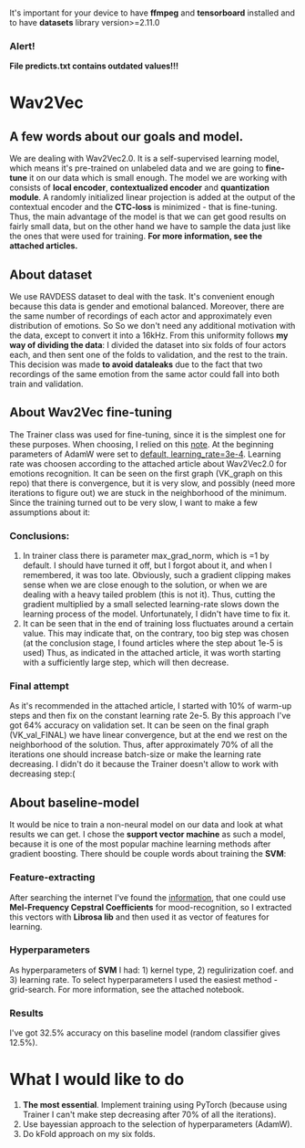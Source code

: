 ###
It's important for your device to  have **ffmpeg** and **tensorboard** installed and to have **datasets** library version>=2.11.0
### Alert!
**File predicts.txt contains outdated values!!!**
# Wav2Vec
## A few words about our goals and model.
We are dealing with Wav2Vec2.0. It is a self-supervised learning model, which means it's pre-trained on unlabeled data and we are going to **fine-tune** it on our data which is small enough. The model we are working with consists of **local encoder**, **contextualized encoder** and **quantization module**. A randomly initialized linear projection is added at the output of the contextual encoder and the **CTC-loss** is minimized - that is fine-tuning. Thus, the main advantage of the model is that we can get good results on fairly small data, but on the other hand we have to sample the data just like the ones that were used for training. **For more information, see the attached articles.**
## About dataset
We use RAVDESS dataset to deal with the task. It's convenient enough because this data is gender and emotional balanced. Moreover, there are the same number of recordings of each actor and approximately even distribution of emotions. So So we don't need any additional motivation with the data, except to convert it into a 16kHz. From this uniformity follows **my way of dividing the data**: I divided the dataset into six folds of four actors each, and then sent one of the folds to validation, and the rest to the train. This decision was made **to avoid dataleaks** due to the fact that two recordings of the same emotion from the same actor could fall into both train and validation.
## About Wav2Vec fine-tuning
The Trainer class was used for fine-tuning, since it is the simplest one for these purposes. When choosing, I relied on this [note](https://habr.com/ru/articles/704592/). At the beginning parameters of AdamW were set to [default, learning_rate=3e-4](https://arxiv.org/pdf/1412.6980.pdf). Learning rate was choosen according to the attached article about Wav2Vec2.0 for emotions recognition. It can be seen on the first graph (VK_graph on this repo) that there is convergence, but it is very slow, and possibly (need more iterations to figure out) we are stuck in the neighborhood of the minimum. Since the training turned out to be very slow, I want to make a few assumptions about it:
### Conclusions:
1) In trainer class there is parameter max_grad_norm, which is =1 by default. I should have turned it off, but I forgot about it, and when I remembered, it was too late. Obviously, such a gradient clipping makes sense when we are close enough to the solution, or when we are dealing with a heavy tailed problem (this is not it). Thus, cutting the gradient multiplied by a small selected learning-rate slows down the learning process of the model. Unfortunately, I didn't have time to fix it.
2) It can be seen that in the end of training loss fluctuates around a certain value. This may indicate that, on the contrary, too big step was chosen (at the conclusion stage, I found articles where the step about 1e-5 is used)
Thus, as indicated in the attached article, it was worth starting with a sufficiently large step, which will then decrease.
### Final attempt
As it's recommended in the attached article, I started with 10% of warm-up steps and then fix on the constant learning rate 2e-5. By this approach I've got 64% accuracy on validation set. It can be seen  on the final graph (VK_val_FINAL) we have linear convergence, but at the end we rest on the neighborhood of the solution. Thus, after approximately 70% of all the iterations one should increase batch-size or make the learning rate decreasing. I didn't do it because the Trainer doesn't allow to work with decreasing step:(
## About baseline-model
It would be nice to train a non-neural model on our data and look at what results we can get. I chose the **support vector machine** as such a model, because it is one of the most popular machine learning methods after gradient boosting. There should be couple words about training the **SVM**:
### Feature-extracting
After searching the internet I've found the [information](https://daehnhardt.com/blog/2023/03/05/python-audio-signal-processing-with-librosa/), that one could use **Mel-Frequency Cepstral Coefficients** for mood-recognition, so I extracted this vectors with **Librosa lib** and then used it as vector of features for learning.
### Hyperparameters
As hyperparameters of **SVM** I had: 1) kernel type, 2) regulirization coef. and 3) learning rate. To select hyperparameters I used the easiest method - grid-search. For more information, see the attached notebook.
### Results
I've got 32.5% accuracy on this baseline model (random classifier gives 12.5%).
# What I would like to do
1) **The most essential**. Implement training using PyTorch (because using Trainer I can't make step decreasing after 70% of all the iterations). 
3) Use bayessian approach to the selection of hyperparameters (AdamW).
4) Do kFold approach on my six folds.
